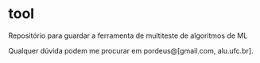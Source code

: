 # tool
Repositório para guardar a ferramenta de multiteste de algoritmos de ML

Qualquer dúvida podem me procurar em pordeus@[gmail.com, alu.ufc.br].
